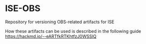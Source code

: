 # ISE-OBS
Repository for versioning OBS-related artifacts for ISE

How these artifacts can be used is described in the following guide
https://hackmd.io/--eARTfkRTKhtfzJ0WSSlQ
